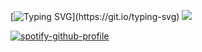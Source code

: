 [![Typing SVG](https://readme-typing-svg.demolab.com?font=Fira+Code&pause=1000&color=F771E4&width=498&height=171&lines=yeah%2C+im+gonna+read+your+number.;AH%2C+its+ANOTHER+b!;its+another..+fracking+b.;why-+of+course!;why+not.+why+not!;and+the+next+number....;uh+quick+question%2C;who+here+knows+what+a+Chicago+sunroof+is%3F;anybody%3F+you+sir%3F+No%3F+okay.;true+story+uh+back+home;uh+there+was+this+guy+named+chet;now+chet+was+a+real+ASSHOLE;he+might+of+owed+me+some+money!;he+might+of-+slept+with+my+wife!;before%2C+she+became+my+ex-wife.;the+details+don't+matter!;to+say+I+was+wronged.;alright+so+one+summer+evening;I+was+out+having+a+few+drinks;one+or+two..+maybe+even+three!;you+get+the+picture!;and+uh%2C+who+do+I+see%3F;chet!;he+drove+up;and+he+double+parked+outside+a+Dairy+Queen.;and+went+in+to+get+some+soft+serves.;now+chet+drove%2C;and+this+will+give+you;an+idea+of+exactly+what+kind+of+a+douchbag;this+guy+was%2C;drove+a+WHITE+pearlescent+bmw+7+series;with+white+leather+interior;so+I+saw+that+thing+and..;I+had+had+I'd+had+a+few+like;I+said..+and+uh;I+climbed+up+top+and+I+may+have...;defecated+uhh...;through+the+sunroof.;I+might+find+a+sour;I'll+grant+you+that.;but+thats+what+a+chicago;sunroof+is!)](https://git.io/typing-svg)
![](https://media.discordapp.net/attachments/1313385778868387891/1408621939219501086/image.png?ex=68aa68e9&is=68a91769&hm=ac35c9808e71008e862ca42118869acd8a48237e39208aecc3e801a7ab71c861&=&width=1035&height=519)

[![spotify-github-profile](https://spotify-github-profile.kittinanx.com/api/view?uid=31qcwlth6q4onen5dhyzn34dau5m&cover_image=true&theme=natemoo-re&show_offline=true&background_color=121212&interchange=false&bar_color=bd479d&bar_color_cover=true)](https://spotify-github-profile.kittinanx.com/api/view?uid=31qcwlth6q4onen5dhyzn34dau5m&redirect=true)
